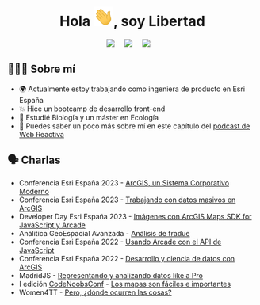 <h1 align="center">Hola <img src="https://raw.githubusercontent.com/ABSphreak/ABSphreak/master/gifs/Hi.gif" width="40px" />, soy Libertad</h1>


<p align="center">
  <a href="https://twitter.com/LibertadChC" target="_blank"><img src="https://img.shields.io/badge/-Twitter-blue?style=for-the-badge&logo=Twitter&logoColor=white" /></a>&nbsp;&nbsp;&nbsp;&nbsp;
  <a href="https://www.linkedin.com/in/libertadchapinalcervantes/" target="_blank"><img src="https://img.shields.io/badge/linkedin-%230077B5.svg?&style=for-the-badge&logo=linkedin&logoColor=white" /></a>&nbsp;&nbsp;&nbsp;&nbsp;
   <a href="https://codepen.io/libertadchc" target="_blank"><img src="https://img.shields.io/badge/Codepen-000000?style=for-the-badge&logo=codepen&logoColor=white" /></a>&nbsp;&nbsp;&nbsp;&nbsp;
</p>

## 🙋🏻‍♀️ Sobre mí

- 🌍 Actualmente estoy trabajando como ingeniera de producto en Esri España
- 💥 Hice un bootcamp de desarrollo front-end
- 🌳 Estudié Biología y un máster en Ecología
- 💬 Puedes saber un poco más sobre mí en este capítulo del [podcast de Web Reactiva](https://www.danielprimo.io/blog/geodevelopers-con-libertad-chapinal)

## 🗣 Charlas
- Conferencia Esri España 2023 - [ArcGIS, un Sistema Corporativo Moderno](https://www.youtube.com/watch?v=qSarl-AT5-o&list=PLoptan2utx14shnaFlU03IEGRrLzLPJzP&index=7&ab_channel=EsriEspa%C3%B1a)
- Conferencia Esri España 2023 - [Trabajando con datos masivos en ArcGIS](https://www.geoexperiencecenter.com/video/trabajando-con-datos-masivos-en-arcgis)
- Developer Day Esri España 2023 - [Imágenes con ArcGIS Maps SDK for JavaScript y Arcade](https://youtu.be/96qzrlfztDY?si=1b-b0BOJFuOvssqc&t=520)
- Análitica GeoEspacial Avanzada - [Análisis de fradue](https://www.geoexperiencecenter.com/login?next=%2Fvideo%2F2-analitica-geoespacial-avanzada-analisis-de-fraude)
- Conferencia Esri España 2022 - [Usando Arcade con el API de JavaScript](https://www.geoexperiencecenter.com/video/usando-arcade-con-el-api-de-javascript)
- Conferencia Esri España 2022 - [Desarrollo y ciencia de datos con ArcGIS](https://www.youtube.com/watch?v=vYl1t9Xx0dQ&list=PLoptan2utx14MdkdR29OZRMMhAhS5Xucj&index=1)
- MadridJS - [Representando y analizando datos like a Pro](https://www.youtube.com/watch?v=mKkVDzUMIEU&t=900s&ab_channel=JavierV%C3%A9lez)
- I edición [CodeNoobsConf](https://codenoobsconf.com/) - [Los mapas son fáciles e importantes](https://www.youtube.com/watch?v=MiJXAksnRWA&t=11182s&ab_channel=CodeNoobs)
- Women4TT - [Pero, ¿dónde ocurren las cosas?](https://www.youtube.com/watch?v=ORDS_t6IlY8&t=15s&ab_channel=W4TTMujeresentecnolog%C3%ADa)




